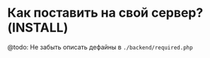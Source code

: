 # Как поставить на свой сервер? (INSTALL)

@todo: Не забыть описать дефайны в `./backend/required.php`